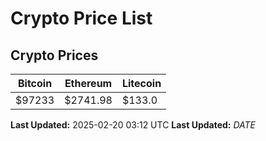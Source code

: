 # Crypto Price List

## Crypto Prices
| Bitcoin | Ethereum | Litecoin |
| ------- | -------- | -------- |
| $97233 | $2741.98 | $133.0 |
**Last Updated:** 2025-02-20 03:12 UTC
**Last Updated:** $DATE$
